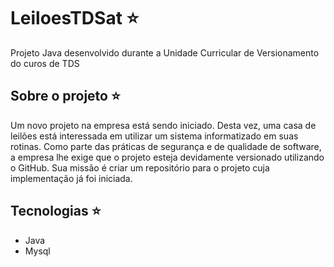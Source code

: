 # LeiloesTDSat ⭐
Projeto Java desenvolvido durante a Unidade Curricular de Versionamento do curos de TDS
## Sobre o projeto ⭐
Um novo projeto na empresa está sendo iniciado. Desta vez, uma casa de leilões está interessada em utilizar um sistema informatizado em suas rotinas. Como parte das práticas de segurança e de qualidade de software, a empresa lhe exige que o projeto esteja devidamente versionado utilizando o GitHub. Sua missão é criar um repositório para o projeto cuja implementação já foi iniciada.
## Tecnologias ⭐
- Java
- Mysql
